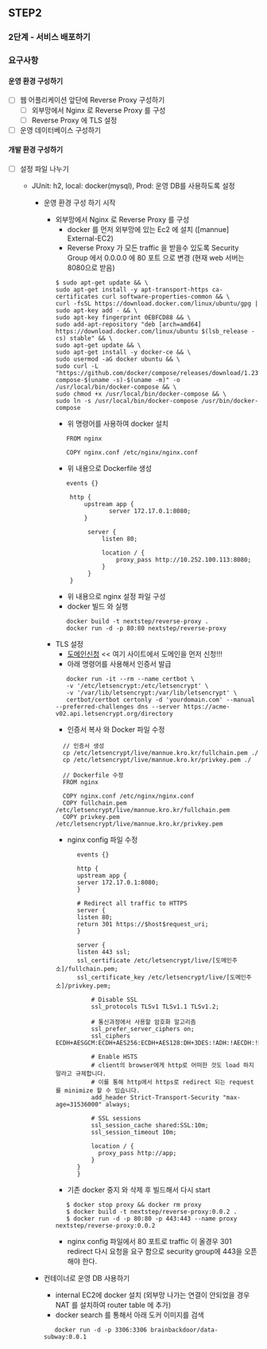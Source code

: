 ## STEP2

### 2단계 - 서비스 배포하기

### 요구사항

#### 운영 환경 구성하기

- [ ] 웹 어플리케이션 앞단에 Reverse Proxy 구성하기
    - [ ] 외부망에서 Nginx 로 Reverse Proxy 를 구성
    - [ ] Reverse Proxy 에 TLS 설정
- [ ] 운영 데이터베이스 구성하기

#### 개발 환경 구성하기

- [ ] 설정 파일 나누기
    - JUnit: h2, local: docker(mysql), Prod: 운영 DB를 사용하도록 설정

        - 운영 환경 구성 하기 시작
            - 외부망에서 Nginx 로 Reverse Proxy 를 구성
                - docker 를 먼저 외부망에 있는 Ec2 에 설치 ([mannue] External-EC2)
                - Reverse Proxy 가 모든 traffic 을 받을수 있도록 Security Group 에서 0.0.0.0 에 80 포트 으로 변경 (현재 web 서버는 8080으로 받음)
              ```text
              $ sudo apt-get update && \
              sudo apt-get install -y apt-transport-https ca-certificates curl software-properties-common && \
              curl -fsSL https://download.docker.com/linux/ubuntu/gpg | sudo apt-key add - && \
              sudo apt-key fingerprint 0EBFCD88 && \
              sudo add-apt-repository "deb [arch=amd64] https://download.docker.com/linux/ubuntu $(lsb_release -cs) stable" && \
              sudo apt-get update && \
              sudo apt-get install -y docker-ce && \
              sudo usermod -aG docker ubuntu && \
              sudo curl -L "https://github.com/docker/compose/releases/download/1.23.2/docker-compose-$(uname -s)-$(uname -m)" -o /usr/local/bin/docker-compose && \
              sudo chmod +x /usr/local/bin/docker-compose && \
              sudo ln -s /usr/local/bin/docker-compose /usr/bin/docker-compose
              ```
              - 위 명령어를 사용하여 docker 설치
              ```text
                 FROM nginx
                  
                 COPY nginx.conf /etc/nginx/nginx.conf
              ```
              - 위 내용으로 Dockerfile 생성  
              ```text
                 events {}

                  http {
                      upstream app {
                             server 172.17.0.1:8080;
                      }
    
                       server {
                           listen 80;
    
                           location / {
                               proxy_pass http://10.252.100.113:8080;
                           }
                       }
                  }
              ```
              - 위 내용으로 nginx 설정 파일 구성 
              - docker 빌드 와 실행 
              ```text
                 docker build -t nextstep/reverse-proxy .
                 docker run -d -p 80:80 nextstep/reverse-proxy
              ```
            - TLS 설정
              - [도메인신청](https://xn--220b31d95hq8o.xn--3e0b707e/) << 여기 사이트에서 도메인을 먼저 신청!!!
              - 아래 명령어를 사용해서 인증서 발급
              ```text
                 docker run -it --rm --name certbot \
                 -v '/etc/letsencrypt:/etc/letsencrypt' \
                 -v '/var/lib/letsencrypt:/var/lib/letsencrypt' \
                 certbot/certbot certonly -d 'yourdomain.com' --manual --preferred-challenges dns --server https://acme-v02.api.letsencrypt.org/directory
              ```
              - 인증서 복사 와 Docker 파일 수정 
              ```text
                // 인증서 생성 
                cp /etc/letsencrypt/live/mannue.kro.kr/fullchain.pem ./
                cp /etc/letsencrypt/live/mannue.kro.kr/privkey.pem ./
                
                // Dockerfile 수정
                FROM nginx

                COPY nginx.conf /etc/nginx/nginx.conf
                COPY fullchain.pem /etc/letsencrypt/live/mannue.kro.kr/fullchain.pem
                COPY privkey.pem /etc/letsencrypt/live/mannue.kro.kr/privkey.pem
              ```
              - nginx config 파일 수정
              ```text
                    events {}

                    http {       
                    upstream app {
                    server 172.17.0.1:8080;
                    }
                    
                    # Redirect all traffic to HTTPS
                    server {
                    listen 80;
                    return 301 https://$host$request_uri;
                    }
                    
                    server {
                    listen 443 ssl;  
                    ssl_certificate /etc/letsencrypt/live/[도메인주소]/fullchain.pem;
                    ssl_certificate_key /etc/letsencrypt/live/[도메인주소]/privkey.pem;
                    
                        # Disable SSL
                        ssl_protocols TLSv1 TLSv1.1 TLSv1.2;
                    
                        # 통신과정에서 사용할 암호화 알고리즘
                        ssl_prefer_server_ciphers on;
                        ssl_ciphers ECDH+AESGCM:ECDH+AES256:ECDH+AES128:DH+3DES:!ADH:!AECDH:!MD5;
                    
                        # Enable HSTS
                        # client의 browser에게 http로 어떠한 것도 load 하지 말라고 규제합니다.
                        # 이를 통해 http에서 https로 redirect 되는 request를 minimize 할 수 있습니다.
                        add_header Strict-Transport-Security "max-age=31536000" always;
                    
                        # SSL sessions
                        ssl_session_cache shared:SSL:10m;
                        ssl_session_timeout 10m;      
                    
                        location / {
                          proxy_pass http://app;    
                        }
                    }
                    }
              ```
              - 기존 docker 중지 와 삭제 후 빌드해서 다시 start
              ```text
                 $ docker stop proxy && docker rm proxy
                 $ docker build -t nextstep/reverse-proxy:0.0.2 .
                 $ docker run -d -p 80:80 -p 443:443 --name proxy nextstep/reverse-proxy:0.0.2

              ```
              - nginx config 파일에서 80 포트로 traffic 이 올경우 301 redirect 다시 요청을 요구 함으로 security group에 443을 오픈해야 한다.
              
        - 컨테이너로 운영 DB 사용하기
            - internal EC2에 docker 설치 (외부망 나가는 연결이 안되었을 경우 NAT 를 설치하여 router table 에 추가)
            - docker search 를 통해서 아래 도커 이미지를 검색
            ```text
               docker run -d -p 3306:3306 brainbackdoor/data-subway:0.0.1
            ```
          
        
              